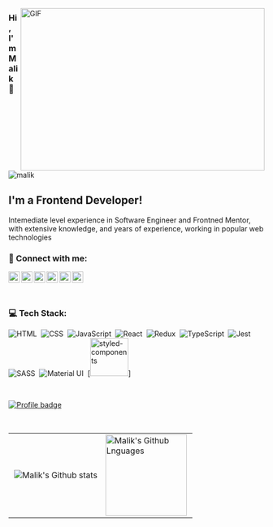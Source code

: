 <!--  -->
<img align="right" alt="GIF" src="https://github.com/MalikImansaparov/MalikImansaparov/blob/main/expert-developers.gif" 
 width="480" height="320" />
### Hi, I'm Malik 👋

 <p align="left"> <img src="https://komarev.com/ghpvc/?username=malikimansaparov&label=Views&color=blue&style=plastic" alt="malik" /> </p> 

## I'm a Frontend Developer!

<!-- - 🌱 I’m currently learning Node.js
- 👯 I’m looking to collaborate on open source
- 💬 Ask me about Javascript or any tech related stuff -->
Intemediate level experience in Software Engineer and  Frontned Mentor, with extensive knowledge, and years of experience, working in popular web technologies

### 🤝 Connect with me:

[<img align="left" alt="malik | LinkedIn" width="22px" src="https://cdn.jsdelivr.net/npm/simple-icons@v3/icons/linkedin.svg" />][linkedin]
[<img align="left" alt="malik | LinkedIn" width="22px" src="https://cdn.jsdelivr.net/npm/simple-icons@v3/icons/telegram.svg" />][telegram]
[<img align="left" alt="malik | Instagram" width="22px" src="https://cdn.jsdelivr.net/npm/simple-icons@v3/icons/instagram.svg" />][instagram]
[<img align="left" alt="malik | LinkedIn" width="22px" src="https://cdn.jsdelivr.net/npm/simple-icons@v3/icons/facebook.svg" />][facebook]
[<img align="left" alt="malik | VK" width="22px" src="https://cdn.jsdelivr.net/npm/simple-icons@v3/icons/vk.svg" />][vk]
[<img align="left" alt="malik | Twitter" width="22px" src="https://cdn.jsdelivr.net/npm/simple-icons@v3/icons/twitter.svg" />][twitter]&nbsp;

<br/>

### 💻 Tech Stack:

![HTML](https://img.shields.io/badge/-HTML-333333?style=flat&logo=HTML5&logoColor=E34F26)&nbsp;
![CSS](https://img.shields.io/badge/-CSS-333333?style=flat&logo=CSS3&logoColor=1572B6)&nbsp;
![JavaScript](https://img.shields.io/badge/-JavaScript-333333?style=flat&logo=javascript)&nbsp;
![React](https://img.shields.io/badge/-React-333333?style=flat&logo=react)&nbsp;
![Redux](https://img.shields.io/badge/-Redux-333333?style=flat&logo=redux)&nbsp;
![TypeScript](https://img.shields.io/badge/-TypeScript-333333?style=flat&logo=TypeScript&logoColor=007ACC)&nbsp;
![Jest](https://img.shields.io/badge/-Jest-333333?style=flat&logo=Jest&logoColor=C21325)&nbsp;
![SASS](https://img.shields.io/badge/-SASS/SCSS-333333?style=flat&logo=SASS)&nbsp;
![Material UI](https://img.shields.io/badge/-MaterialUI-333333?style=flat&logo=materilui&logoColor=563D7C)&nbsp;
[<img alt="styled-components" src="https://raw.githubusercontent.com/styled-components/brand/master/styled-components.png" height="75px"/>]
<!-- ![GraphQL](https://img.shields.io/badge/-GraphQL-333333?style=flat&logo=graphql&logoColor=E10098)&nbsp;--> 
<!-- ![Node.js](https://img.shields.io/badge/-Node.js-333333?style=flat&logo=node.js)&nbsp; -->
<!-- <br />

### 🛠 Tools: -->

<!-- ![Scrum](https://img.shields.io/badge/-Agile-333333?style=flat&logo=agile)&nbsp; -->
<!-- ![GitHub](https://img.shields.io/badge/-GitHub-333333?style=flat&logo=github)&nbsp;
![Figma](https://img.shields.io/badge/-Figma-333333?style=flat&logo=figma)&nbsp;
![Photoshop](https://img.shields.io/badge/-Photoshop-333333?style=flat&logo=adobe-photoshop)&nbsp;
![Webpack](https://img.shields.io/badge/-Webpack-333333?style=flat&logo=webpack)&nbsp;
![EsLint](https://img.shields.io/badge/-EsLint-333333?style=flat&logo=eslint)&nbsp;
![Prettier](https://img.shields.io/badge/-Prettier-333333?style=flat&logo=prettier)&nbsp;
![Webstorm](https://img.shields.io/badge/-Webstorm-333333?style=flat&logo=webstorm&logoColor=ligthblue)&nbsp;
![VisualStudio](https://img.shields.io/badge/-VisualStudio-333333?style=flat&logo=visualStudio&logoColor=ligthblue)&nbsp; -->
<!-- ![Chrome](https://img.shields.io/badge/-Chrome-333333?style=flat&logo=google-chrome&logoColor=#C7C4B9)&nbsp; -->

<br />

[![Profile badge](https://www.codewars.com/users/Imansaparov/badges/small)](https://www.codewars.com/users/Imansaparov)

<br/>
<!-- ![snake gif](https://github.com/malikimansaparov/malikimansaparov/blob/output/github-contribution-grid-snake.svg) -->

<!-- ![My GitHub Stats](https://github-readme-stats.vercel.app/api?username=malikimansaparov&theme=algolia&layout=compacta&show_icons=true) -->

<table>
  <tr>
    <td>
      <img align="right"  src="https://github-readme-streak-stats.herokuapp.com/?user=malikimansaparov&theme=algolia" alt="Malik's Github stats" />
    </td>
    <td>
      <img height="160em" align="left" alt="Malik's Github Lnguages" src="https://github-readme-stats-eight-theta.vercel.app/api/top-langs/?username=malikimansaparov&theme=algolia&layout=compact" />
    </td>
  </tr>
</table>


[telegram]: https://t.me/imansaparov
[instagram]: https://www.instagram.com/m_imansaparov
[linkedin]: https://www.linkedin.com/in/malik-imansaparov-591a88186/
[facebook]: https://www.facebook.com/malik.imansaparov
[vk]: https://m.vk.com/id440183588
[twitter]: https://twitter.com/MImansaparov




